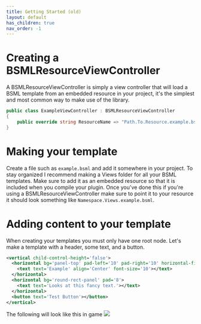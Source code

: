 ```yaml
---
title: Getting Started (old)
layout: default
has_children: true
nav_order: -1
---
```

# Creating a BSMLResourceViewController
A BSMLResourceViewController is simply a view controller that will load a BSML template from an embedded resource in your project, it's the simplest and most common way to make use of the library.
```csharp
public class ExampleViewController : BSMLResourceViewController
{
    public override string ResourceName => "Path.To.Resource.example.bsml";
}
```
# Making your template
Create a file such as `example.bsml` and add it somewhere in your project. To stay organized I recommend making a Views folder for all your BSML templates. Make sure to add it as an embedded resource so that it is included when you compile your plugin. Once you've done this if you're using a BSMLResourceViewController make sure to point it to your resource it should look something like `Namespace.Views.example.bsml`.

# Adding content to your template
When creating your templates you must only have one root node. Let's make a template with a header, some text, and a button.
```xml
<vertical child-control-height='false'>
  <horizontal bg='panel-top' pad-left='10' pad-right='10' horizontal-fit='PreferredSize'>
    <text text='Example' align='Center' font-size='10'></text>
  </horizontal>
  <horizontal bg='round-rect-panel' pad='8'>
    <text text='Looks at this fancy text.'></text>
  </horizontal>
  <button text='Test Button'></button>
</vertical>
```
The following will look like this in game
![](https://i.imgur.com/NYEakzd.png)
